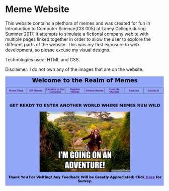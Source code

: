 # Meme Website

This website contains a plethora of memes and was created for fun in Introduction to Computer Science(CIS 005) at Laney College during Summer 2017. It attempts to simulate a fictional company webite with multiple pages linked together in order to allow the user to explore the different parts of the website. This was my first exposure to web development, so please excuse my visual designs. 

Technologies used: HTML and CSS. 

Disclaimer: I do not own any of the images that are on the website. 

![](Images/Image1.png)
